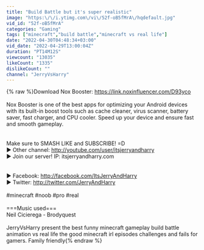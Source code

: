 ```yaml
---
title: "Build Battle but it's super realistic"
image: "https:\/\/i.ytimg.com\/vi\/52f-oB5fMrA\/hqdefault.jpg"
vid_id: "52f-oB5fMrA"
categories: "Gaming"
tags: ["minecraft","build battle","minecraft vs real life"]
date: "2022-04-30T04:48:34+03:00"
vid_date: "2022-04-29T13:00:04Z"
duration: "PT14M12S"
viewcount: "13035"
likeCount: "1335"
dislikeCount: ""
channel: "JerryVsHarry"
---
```

{% raw %}Download Nox Booster: <a rel="nofollow" target="blank" href="https://link.noxinfluencer.com/D93yco">https://link.noxinfluencer.com/D93yco</a><br /><br />Nox Booster is one of the best apps for optimizing your Android devices with its built-in boost tools such as cache cleaner, virus scanner, battery saver, fast charger, and CPU cooler. Speed up your device and ensure fast and smooth gameplay.<br /><br /><br />Make sure to SMASH LIKE and SUBSCRIBE! =D<br />► Other channel: <a rel="nofollow" target="blank" href="http://youtube.com/user/itsjerryandharry">http://youtube.com/user/itsjerryandharry</a><br />► Join our server! IP: itsjerryandharry.com<br /><br /><br />► Facebook: <a rel="nofollow" target="blank" href="http://facebook.com/ItsJerryAndHarry">http://facebook.com/ItsJerryAndHarry</a><br />► Twitter: <a rel="nofollow" target="blank" href="http://twitter.com/JerryAndHarry">http://twitter.com/JerryAndHarry</a><br /><br />#minecraft #noob #pro #real<br /><br />===Music used===<br />Neil Cicierega - Brodyquest<br /><br />JerryVsHarry present the best funny minecraft gameplay build battle animation vs real life the good minecraft irl episodes challenges and fails for gamers. Family friendly{% endraw %}
